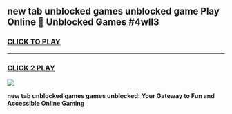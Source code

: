 
## new tab unblocked games unblocked game Play Online 👋 Unblocked Games #4wll3
<h3>
<a href="https://premium.freeplayer.one?title=new_tab_unblocked_games&ref=21F">CLICK TO PLAY</a></h3>
<hr>

<h3>
<a href="https://premium.freeplayer.one?title=new_tab_unblocked_games&ref=21F">CLICK 2 PLAY</a>
  
</h3>

<a href="https://premium.freeplayer.one?title=new_tab_unblocked_games&ref=21F/"><img src="https://clearcache.store/games.png"></a>


**new tab unblocked games games unblocked: Your Gateway to Fun and Accessible Online Gaming**
